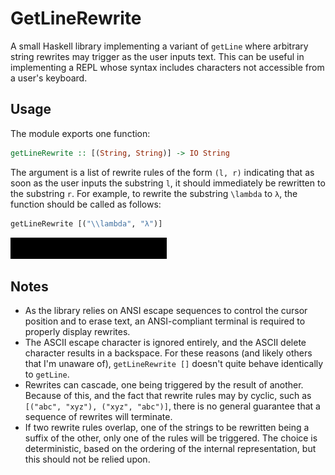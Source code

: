 # GetLineRewrite

A small Haskell library implementing a variant of `getLine` where arbitrary string rewrites may trigger as the user inputs text. This can be useful in implementing a REPL whose syntax includes characters not accessible from a user's keyboard.

## Usage

The module exports one function:

```Haskell
getLineRewrite :: [(String, String)] -> IO String
```

The argument is a list of rewrite rules of the form `(l, r)` indicating that as soon as the user inputs the substring `l`, it should immediately be rewritten to the substring `r`. For example, to rewrite the substring `\lambda` to `λ`, the function should be called as follows:

```Haskell
getLineRewrite [("\\lambda", "λ")]
```

![Y Combinator Example](./Y.gif)

## Notes

* As the library relies on ANSI escape sequences to control the cursor position and to erase text, an ANSI-compliant terminal is required to properly display rewrites.
* The ASCII escape character is ignored entirely, and the ASCII delete character results in a backspace. For these reasons (and likely others that I'm unaware of), `getLineRewrite []` doesn't quite behave identically to `getLine`.
* Rewrites can cascade, one being triggered by the result of another. Because of this, and the fact that rewrite rules may by cyclic, such as `[("abc", "xyz"), ("xyz", "abc")]`, there is no general guarantee that a sequence of rewrites will terminate.
* If two rewrite rules overlap, one of the strings to be rewritten being a suffix of the other, only one of the rules will be triggered. The choice is deterministic, based on the ordering of the internal representation, but this should not be relied upon.

